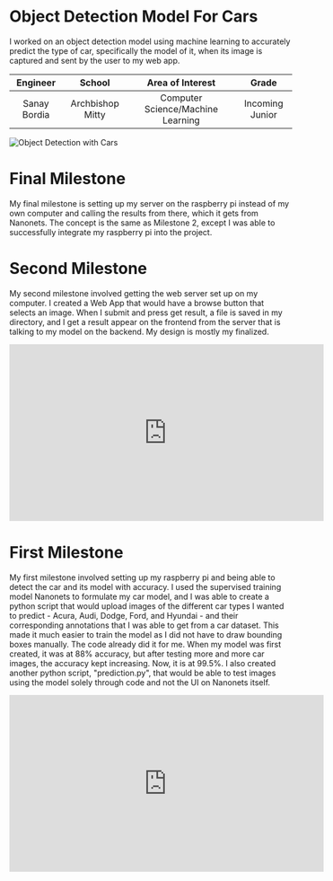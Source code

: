 ﻿# Object Detection Model For Cars
I worked on an object detection model using machine learning to accurately predict the type of car, specifically the model of it, when its image is captured and sent by the user to my web app.

| **Engineer** | **School** | **Area of Interest** | **Grade** |
|:--:|:--:|:--:|:--:|
| Sanay Bordia | Archbishop Mitty | Computer Science/Machine Learning | Incoming Junior


![Object Detection with Cars](http://www.nanrussell.com/wp-content/uploads/2016/08/Progress.jpg)

  
# Final Milestone
My final milestone is setting up my server on the raspberry pi instead of my own computer and calling the results from there, which it gets from Nanonets. The concept is the same as Milestone 2, except I was able to successfully integrate my raspberry pi into the project. 


# Second Milestone
My second milestone involved getting the web server set up on my computer. I created a Web App that would have a browse button that selects an image. When I submit and press get result, a file is saved in my directory, and I get a result appear on the frontend from the server that is talking to my model on the backend. My design is mostly my finalized.

<iframe width="560" height="315" src="https://www.youtube.com/embed/cn1QfGRkooc" title="YouTube video player" frameborder="0" allow="accelerometer; autoplay; clipboard-write; encrypted-media; gyroscope; picture-in-picture" allowfullscreen></iframe>

# First Milestone
  

My first milestone involved setting up my raspberry pi and being able to detect the car and its model with accuracy. I used the supervised training model Nanonets to formulate my car model, and I was able to create a python script that would upload images of the different car types I wanted to predict - Acura, Audi, Dodge, Ford, and Hyundai - and their corresponding annotations that I was able to get from a car dataset. This made it much easier to train the model as I did not have to draw bounding boxes manually. The code already did it for me. When my model was first created, it was at 88% accuracy, but after testing more and more car images, the accuracy kept increasing. Now, it is at 99.5%. I also created another python script, "prediction.py", that would be able to test images using the model solely through code and not the UI on Nanonets itself.

<iframe width="560" height="315" src="https://www.youtube.com/embed/QsjuReQxHeo" title="YouTube video player" frameborder="0" allow="accelerometer; autoplay; clipboard-write; encrypted-media; gyroscope; picture-in-picture" allowfullscreen></iframe>
